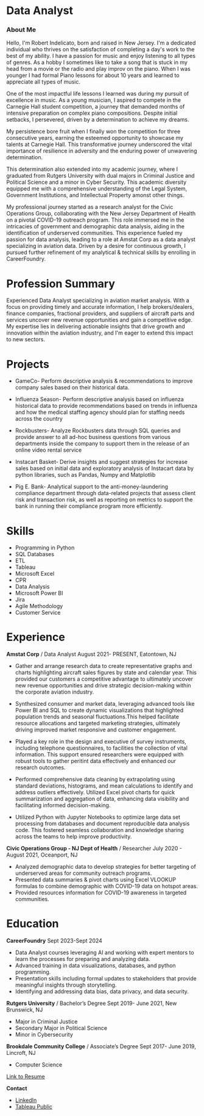 <!-- ![Profile Picture](/assests/img/IMG_4082.jpg){width=150px}-->
# Data Analyst

### About Me
Hello, I'm Robert Indelicato, born and raised in New Jersey. I'm a dedicated individual who thrives on the satisfaction of completing a day's work to the best of my ability. 
I have a passion for music and enjoy listening to all types of genres.  As a hobby I sometimes like to take a song that is stuck in my head from a movie or the radio and play improv on the piano. When I was younger I had formal Piano lessons for about 10 years and learned to appreciate all types of music.

One of the most impactful life lessons I learned was during my pursuit of excellence in music. As a young musician, I aspired to compete in the Carnegie Hall student competition, a journey that demanded months of intensive preparation on complex piano compositions. Despite initial setbacks, I persevered, driven by a determination to achieve my dreams.

My persistence bore fruit when I finally won the competition for three consecutive years, earning the esteemed opportunity to showcase my talents at Carnegie Hall. This transformative journey underscored the vital importance of resilience in adversity and the enduring power of unwavering determination.

This determination also extended into my academic journey, where I graduated from Rutgers University with dual majors in Criminal Justice and Political Science and a minor in Cyber Security. This academic diversity equipped me with a comprehensive understanding of the Legal System, Government Institutions, and Intellectual Property amonst other things.

My professional journey started as a research analyst for the Civic Operations Group, collaborating with the New Jersey Department of Health on a pivotal COVID-19 outreach program. This role immersed me in the intricacies of government and demographic data analysis, aiding in the identification of underserved communities. This experience fueled my passion for data analysis, leading to a role at Amstat Corp as a data analyst specializing in aviation data. Driven by a desire for continuous growth, I pursued further refinement of my analytical & technical skills by enrolling in CareerFoundry.



# **Profession Summary**

Experienced Data Analyst specializing in aviation market analysis. With a focus on providing timely and accurate information, I help brokers/dealers, finance companies, fractional providers, and suppliers of aircraft parts and services uncover new revenue opportunities and gain a competitive edge. My expertise lies in delivering actionable insights that drive growth and innovation within the aviation industry, and I'm eager to extend this impact to new sectors.

# **Projects**

- GameCo- Perform descriptive analysis & recommendations to improve company sales based on their historical data.

- Influenza Season- Perform descriptive analysis based on influenza historical data to provide recommendations based on trends in influenza and how the medical staffing agency should plan for staffing needs across the country

- Rockbusters- Analyze Rockbusters data through SQL queries and provide answer to all ad-hoc business questions from various departments inside the company to support them in the release of an online video rental service 


- Instacart Basket- Derive insights and suggest strategies for increase sales based on initial data and exploratory analysis of Instacart data by python libraries, such as Pandas, Numpy and Matplotlib

- Pig E. Bank- Analytical support to the anti-money-laundering compliance department through data-related projects that assess client risk and transaction risk, as well as reporting on metrics to support the bank in running their compliance program more efficiently. 


# **Skills**

- Programming in Python
- SQL Databases
- ETL
- Tableau
- Microsoft Excel
- CPR
- Data Analysis
- Microsoft Power BI
- Jira 
- Agile Methodology
- Customer Service


# **Experience**

**Amstat Corp** / Data Analyst
August 2021- PRESENT,  Eatontown, NJ

- Gather and arrange research data to create representative graphs and charts highlighting aircraft sales figures by state and calendar year. This provided our customers a competitive advantage to ultimately uncover new revenue opportunities and drive strategic decision-making within the corporate aviation industry.
 
- Synthesized consumer and market data, leveraging advanced tools like Power BI and SQL to create dynamic visualizations that highlighted population trends and seasonal fluctuations.This helped facilitate resource allocations and targeted marketing strategies, ultimately driving improved market responsive and customer engagement.
 
- Played a key role in the design and executive of survey instruments, including telephone questionnaires, to facilities the collection of vital information. This support ensured researchers were equipped with robust tools to gather peritint data effectively and enhanced our research outcomes.
 
- Performed comprehensive data cleaning by extrapolating using standard deviations, histograms, and mean calculations to identify and address outliers effectively. Utilized Excel pivot charts for quick summarization and aggregation of data, enhancing data visibility and facilitating informed decision-making.
  
- Utilized Python with Jupyter Notebooks to optimize large data set processing from databases and document reproducible data analysis code. This fostered seamless collaboration and knowledge sharing across the teams to help improve productivity.
  
**Civic Operations Group - NJ Dept of Health** / Researcher
July 2020 - August 2021,  Oceanport, NJ

- Analyzed demographic data to develop strategies for better targeting of underserved areas for community outreach programs. 
- Presented data summaries & pivot charts using Excel VLOOKUP formulas to combine demographic with COVID-19 data on hotspot areas.
- Provided resources information for COVID-19 awareness in targeted communities. 

# **Education**

**CareerFoundry**
Sept 2023-Sept 2024

- Data Analyst courses leveraging AI and working with expert mentors to learn the processes for preparing and analyzing data.
- Advanced training in data visualizations, databases, and python programming.
- Presentation skills including formal updates  to stakeholders that provide meaningful insights through storytelling. 
- Identifying and addressing data bias, data privacy, and data security. 

**Rutgers University** / Bachelor’s Degree
Sept 2019- June 2021,  New Brunswick, NJ

- Major in Criminal Justice
- Secondary Major in Political Science
- Minor in Cybersecurity
  
**Brookdale Community College** / Associate’s Degree
Sept 2017- June 2019,  Lincroft, NJ

- Computer Science


[Link to Resume](https://github.com/rindelicato/portfolio/blob/main/RobertIndelicato_ResumeDOC_02292024.docx%20(1).pdf)



**Contact**
- [LinkedIn](https://www.linkedin.com/in/robert-i-b0714b122/)
- [Tableau Public](https://public.tableau.com/app/profile/robert.indelicato/vizzes)






